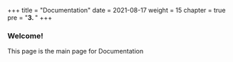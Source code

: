 +++
title = "Documentation"
date = 2021-08-17
weight = 15
chapter = true
pre = "<b>3.  </b>"
+++
### Welcome!
This page is the main page for Documentation

